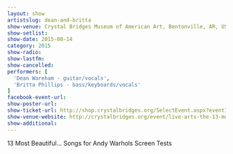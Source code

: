```yaml
---
layout: show
artistslug: dean-and-britta
show-venue: Crystal Bridges Museum of American Art, Bentonville, AR, USA
show-setlist: 
show-date: 2015-08-14
category: 2015
show-radio: 
show-lastfm: 
show-cancelled: 
performers: [
  'Dean Wareham - guitar/vocals',
  'Britta Phillips - bass/keyboards/vocals'
]
facebook-event-url: 
show-poster-url: 
show-ticket-url: http://shop.crystalbridges.org/SelectEvent.aspx?eventID=2000590
show-venue-website: http://crystalbridges.org/event/live-arts-the-13-most-beautiful-songs-for-andy-warhols-screen-tests/
show-additional: 
---
```

13 Most Beautiful... Songs for Andy Warhols Screen Tests